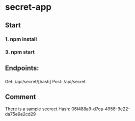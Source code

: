 # secret-app

## Start

### 1. npm install
### 3. npm start

## Endpoints:

###
Get: /api/secret/[hash]
Post: /api/secret

## Comment

There is a sample secrect
Hash: 06f488a9-d7ca-4958-9e22-da75e9e2cd29
